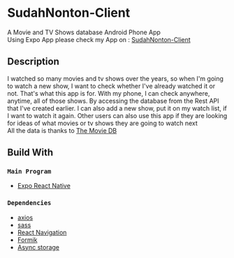 
# SudahNonton-Client

A Movie and TV Shows database Android Phone App \
Using Expo App please check my App on : [SudahNonton-Client](https://expo.dev/@rizahariati/sudahnonton-client)

## Description
I watched so many movies and tv shows over the years, so when I'm going to watch a new show, I want to check whether I've already watched it or not. That's what this app is for. With my phone, I can check anywhere, anytime, all of those shows. By accessing the database from the Rest API that I've created earlier.
I can also add a new show, put it on my watch list, if I want to watch it again. 
Other users can also use this app if they are looking for ideas of what movies or tv shows they are going to watch next\
All the data is thanks to [The Movie DB](https://developers.themoviedb.org/3/getting-started/introduction)

## Build With

### `Main Program`

* [Expo React Native](https://expo.dev/)

### `Dependencies`

* [axios](https://axios-http.com/docs/intro)
* [sass](https://sass-lang.com/)
* [React Navigation](https://reactnavigation.org/)
* [Formik](https://formik.org/)
* [Async storage](https://react-native-async-storage.github.io/async-storage/)



